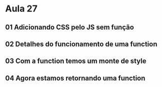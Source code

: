 # Aula 27

## 01 Adicionando CSS pelo JS sem função

## 02 Detalhes do funcionamento de uma function

## 03 Com a function temos um monte de style

## 04 Agora estamos retornando uma function

